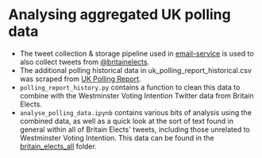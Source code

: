 # Analysing aggregated UK polling data

- The tweet collection & storage pipeline used in [email-service](https://github.com/apethani21/email-service) is used to also collect tweets from [@britainelects](https://twitter.com/britainelects).
- The additional polling historical data in uk_polling_report_historical.csv was scraped from [UK Polling Report](http://ukpollingreport.co.uk/voting-intention-2).
- `polling_report_history.py` contains a function to clean this data to combine with the Westminster Voting Intention Twitter data from Britain Elects.
- `analyse_polling_data.ipynb` contains various bits of analysis using the combined data, as well as a quick look at the sort of text found in general within all of Britain Elects' tweets, including those unrelated to Westminster Voting Intention. This data can be found in the [britain_elects_all](https://github.com/apethani21/polling-data-analysis/tree/master/britain_elects_all) folder.
